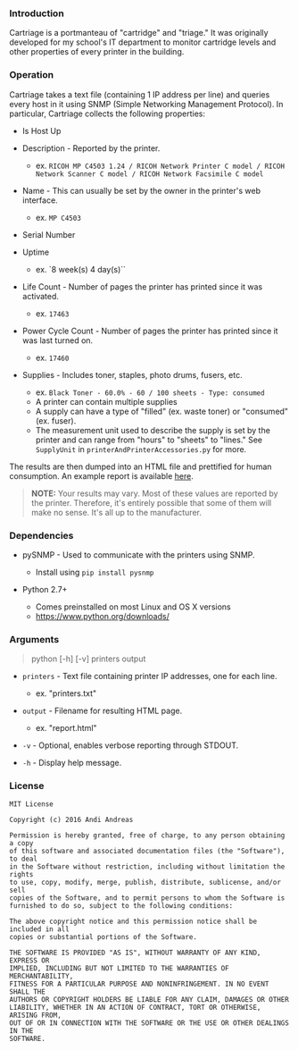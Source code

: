 ### Introduction

Cartriage is a portmanteau of "cartridge" and "triage." It was originally developed for my school's IT department to monitor cartridge levels and other properties of every printer in the building.

### Operation

Cartriage takes a text file (containing 1 IP address per line) and queries every host in it using SNMP (Simple Networking Management Protocol). In particular, Cartriage collects the following properties:

* Is Host Up

* Description - Reported by the printer.
	* ex. `RICOH MP C4503 1.24 / RICOH Network Printer C model / RICOH Network Scanner C model / RICOH Network Facsimile C model`

* Name - This can usually be set by the owner in the printer's web interface.
	* ex. `MP C4503`

* Serial Number

* Uptime
	* ex. `8 week(s) 4 day(s)``

* Life Count - Number of pages the printer has printed since it was activated.
	* ex. `17463`

* Power Cycle Count - Number of pages the printer has printed since it was last turned on.
	* ex. `17460`

* Supplies - Includes toner, staples, photo drums, fusers, etc.
	* ex. `Black Toner - 60.0% - 60 / 100 sheets - Type: consumed`
	* A printer can contain multiple supplies
	* A supply can have a type of "filled" (ex. waste toner) or "consumed" (ex. fuser).
	* The measurement unit used to describe the supply is set by the printer and can range from "hours" to "sheets" to "lines." See `SupplyUnit` in `printerAndPrinterAccessories.py` for more.

The results are then dumped into an HTML file and prettified for human consumption. An example report is available [here](http://htmlpreview.github.io/?https://github.com/Nexuist/Cartriage/blob/master/example.html).

> **NOTE:** Your results may vary. Most of these values are reported by the printer. Therefore, it's entirely possible that some of them will make no sense. It's all up to the manufacturer.

### Dependencies

* pySNMP - Used to communicate with the printers using SNMP.
	* Install using `pip install pysnmp`

* Python 2.7+
	* Comes preinstalled on most Linux and OS X versions
	* https://www.python.org/downloads/

### Arguments

> python [-h] [-v] printers output

* `printers` - Text file containing printer IP addresses, one for each line.
	* ex. "printers.txt"

* `output` - Filename for resulting HTML page.
	* ex. "report.html"

* `-v` - Optional, enables verbose reporting through STDOUT.

* `-h` - Display help message.

### License

```
MIT License

Copyright (c) 2016 Andi Andreas

Permission is hereby granted, free of charge, to any person obtaining a copy
of this software and associated documentation files (the "Software"), to deal
in the Software without restriction, including without limitation the rights
to use, copy, modify, merge, publish, distribute, sublicense, and/or sell
copies of the Software, and to permit persons to whom the Software is
furnished to do so, subject to the following conditions:

The above copyright notice and this permission notice shall be included in all
copies or substantial portions of the Software.

THE SOFTWARE IS PROVIDED "AS IS", WITHOUT WARRANTY OF ANY KIND, EXPRESS OR
IMPLIED, INCLUDING BUT NOT LIMITED TO THE WARRANTIES OF MERCHANTABILITY,
FITNESS FOR A PARTICULAR PURPOSE AND NONINFRINGEMENT. IN NO EVENT SHALL THE
AUTHORS OR COPYRIGHT HOLDERS BE LIABLE FOR ANY CLAIM, DAMAGES OR OTHER
LIABILITY, WHETHER IN AN ACTION OF CONTRACT, TORT OR OTHERWISE, ARISING FROM,
OUT OF OR IN CONNECTION WITH THE SOFTWARE OR THE USE OR OTHER DEALINGS IN THE
SOFTWARE.
```
